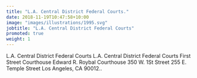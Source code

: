 ```yaml
---
title: "L.A. Central District Federal Courts."
date: 2018-11-19T10:47:58+10:00
image: "images/illustrations/1995.svg"
jobtitle: "L.A. Central District Federal Courts"
promoted: true
weight: 1
---
```


L.A. Central District Federal Courts
L.A. Central District Federal Courts First Street Courthouse Edward R. Roybal Courthouse 350 W. 1St Street 255 E. Temple Street Los Angeles, CA 90012..
